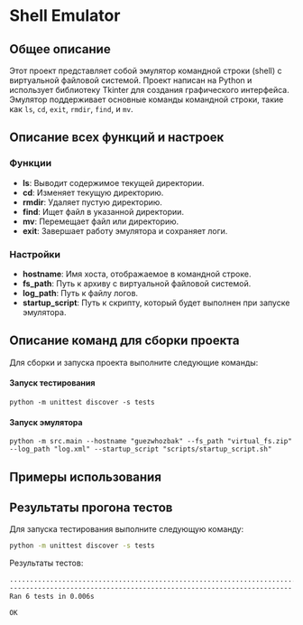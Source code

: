  # Shell Emulator

## Общее описание

Этот проект представляет собой эмулятор командной строки (shell) с виртуальной файловой системой. Проект написан на Python и использует библиотеку Tkinter для создания графического интерфейса. Эмулятор поддерживает основные команды командной строки, такие как `ls`, `cd`, `exit`, `rmdir`, `find`, и `mv`.

## Описание всех функций и настроек

### Функции

- **ls**: Выводит содержимое текущей директории.
- **cd**: Изменяет текущую директорию.
- **rmdir**: Удаляет пустую директорию.
- **find**: Ищет файл в указанной директории.
- **mv**: Перемещает файл или директорию.
- **exit**: Завершает работу эмулятора и сохраняет логи.

### Настройки

- **hostname**: Имя хоста, отображаемое в командной строке.
- **fs_path**: Путь к архиву с виртуальной файловой системой.
- **log_path**: Путь к файлу логов.
- **startup_script**: Путь к скрипту, который будет выполнен при запуске эмулятора.

## Описание команд для сборки проекта

Для сборки и запуска проекта выполните следующие команды:

#### Запуск тестирования
```
python -m unittest discover -s tests
```
#### Запуск эмулятора
```
python -m src.main --hostname "guezwhozbak" --fs_path "virtual_fs.zip" --log_path "log.xml" --startup_script "scripts/startup_script.sh"
```
## Примеры использования

## Результаты прогона тестов

Для запуска тестирования выполните следующую команду:
```sh
python -m unittest discover -s tests
```
Результаты тестов:
```sh
.......................................................................
----------------------------------------------------------------------
Ran 6 tests in 0.006s

OK
```
